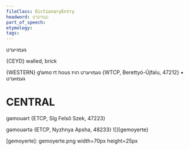 ```yaml
---
fileClass: DictionaryEntry
headword: געמויערט
part_of_speech: 
etymology: 
tags: 
---
```

געמויערט

{CEYD}
walled, brick

{WESTERN}
gʲəmoˑrt hous געמויערט הויז {WTCP, Berettyó-Újfalu, 47212}
	•	געמוּערט

CENTRAL
========

gəmouərt {ETCP, Sîg Felső Szek, 47223}

gəmouərtə  {ETCP, Nyzhnya Apsha, 48233}
![]{gemoyerte}

[gemoyerte]: gemoyerte.png width=70px height=25px